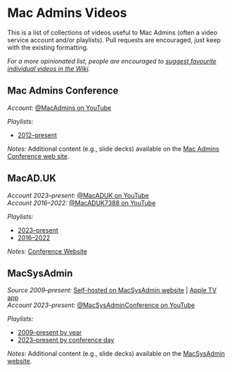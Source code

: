 # Mac Admins Videos
This is a list of collections of videos useful to Mac Admins (often a video service account and/or playlists). Pull requests are encouraged, just keep with the existing formatting.

_For a more opinionated list, people are encouraged to [suggest favourite individual videos in the Wiki](https://github.com/jazzace/Mac-Admins-Videos/wiki)._

## Mac Admins Conference

_Account:_ [@MacAdmins on YouTube](https://www.youtube.com/@MacAdmins)

_Playlists:_ 
- [2012–present](https://www.youtube.com/@MacAdmins/playlist)

_Notes:_ Additional content (e.g., slide decks) available on the [Mac Admins Conference web site](https://macadmins.psu.edu).

## MacAD.UK

_Account 2023–present:_ [@MacADUK on YouTube](https://www.youtube.com/@MacADUK)<br/>
_Account 2016–2022:_ [@MacADUK7388 on YouTube](https://www.youtube.com/@macaduk7388)

_Playlists:_ 
- [2023–present](https://www.youtube.com/@MacADUK/playlists)
- [2016–2022](https://www.youtube.com/@macaduk7388)

_Notes:_ [Conference Website](https://www.macad.uk)

## MacSysAdmin

_Source 2009–present:_ [Self-hosted on MacSysAdmin website](https://documentation.macsysadmin.se/index.html) | [Apple TV app](https://apps.apple.com/app/macsysadmin/id1047647083)<br/>
_Account 2023–present:_ [@MacSysAdminConference on YouTube](https://www.youtube.com/@MacSysAdminConference)

_Playlists:_ 
- [2009–present by year](https://apps.apple.com/app/macsysadmin/id1047647083)
- [2023–present by conference day](https://www.youtube.com/@MacSysAdminConference/playlists)

_Notes:_ Additional content (e.g., slide decks) available on the [MacSysAdmin website](https://documentation.macsysadmin.se/index.html).
